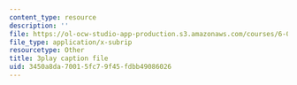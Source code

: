 ```yaml
---
content_type: resource
description: ''
file: https://ol-ocw-studio-app-production.s3.amazonaws.com/courses/6-004-computation-structures-spring-2017/3450a8da70015fc79f45fdbb49086026_swdDzsfFflo.vtt
file_type: application/x-subrip
resourcetype: Other
title: 3play caption file
uid: 3450a8da-7001-5fc7-9f45-fdbb49086026
---
```

